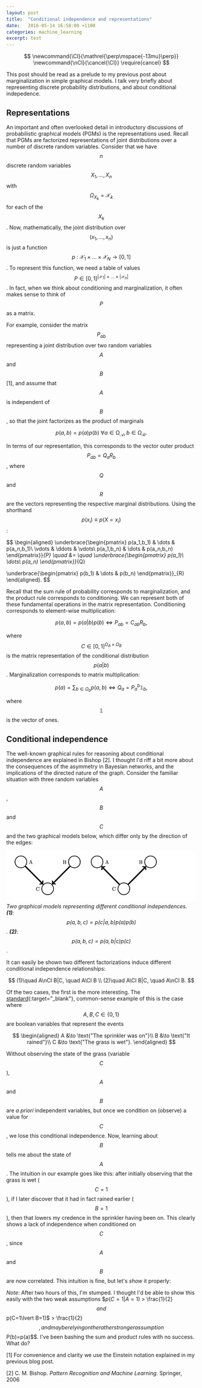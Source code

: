 ```yaml
---
layout: post
title:  "Conditional independence and representations"
date:   2016-05-14 16:58:00 +1100
categories: machine_learning
excerpt: test
---
```

$$
	\newcommand{\CI}{\mathrel{\perp\mspace{-13mu}\perp}}
	\newcommand{\nCI}{\cancel{\CI}}
	\require{cancel}
$$

This post should be read as a prelude to my previous post about marginalization in simple graphical models. I talk very briefly about representing discrete probability distributions, and about conditional indepedence.

## Representations

An important and often overlooked detail in introductory discussions of probabilistic graphical models (PGMs) is the representations used. Recall that PGMs are factorized representations of joint distributions over a number of discrete random variables. Consider that we have $$n$$ discrete random variables $$X_1,\dots,X_n$$ with $$\Omega_{X_k} = \mathcal{X}_k$$ for each of the $$X_k$$. Now, mathematically, the joint distribution over $$(x_1,\dots,x_n)$$ is just a function $$p\ :\ \mathcal{X}_1\times\dots\times\mathcal{X}_N \to [0,1]$$. To represent this function, we  need a table of values $$P\in [0,1]^{\lvert\mathcal{X}_1\rvert\times\dots\times\lvert\mathcal{X}_n\rvert}$$. In fact, when we think about conditioning and marginalization, it often makes sense to think of $$P$$ as a matrix.

For example, consider the matrix $$P_{ab}$$ representing a joint distribution over two random variables $$A$$ and $$B$$ [1], and assume that $$A$$ is independent of $$B$$, so that the joint factorizes as the product of marginals

$$
p(a,b)=p(a)p(b)\ \forall a\in\mathcal{\Omega_A},b\in\mathcal{\Omega_B}.
$$

In terms of our representation, this corresponds to the vector outer product $$P_{ab}=Q_aR_b$$, where $$Q$$ and $$R$$ are the vectors representing the respective marginal distributions. Using the shorthand $$p(x_i)\equiv p(X=x_i)$$:

$$
\begin{aligned}
\underbrace{\begin{pmatrix}
p(a_1,b_1) & \dots & p(a_n,b_1)\\
\vdots & \ddots & \vdots\\
p(a_1,b_n) & \dots & p(a_n,b_n)
\end{pmatrix}}_{P}
\quad
&=
\quad
\underbrace{\begin{pmatrix}
p(a_1)\\
\dots\\
p(a_n)
\end{pmatrix}}_{Q}

\underbrace{\begin{pmatrix}
p(b_1) & \dots & p(b_n)
\end{pmatrix}}_{R}
\end{aligned}.
$$

Recall that the sum rule of probability corresponds to marginalization, and the product rule corresponds to conditioning. We can represent both of these fundamental operations in the matrix representation. Conditioning corresponds to element-wise multiplication:

$$
p(a,b) = p(a\lvert b)p(b) \iff P_{ab} = C_{ab}R_b,
$$

where $$C\in[0,1]^{\Omega_A\times\Omega_B}$$ is the matrix representation of the conditional distribution $$p(a\lvert b)$$. Marginalization corresponds to matrix multiplication:

$$
p(a) = \sum_{b\in\Omega_b}p(a,b) \iff Q_a = P_{a}^{b}\mathbb{1}_b,
$$

where $$\mathbb{1}$$ is the vector of ones.

## Conditional independence

The well-known graphical rules for reasoning about conditional independence are explained in Bishop [2]. I thought I'd riff a bit more about the consequences of the asymmetry in Bayesian networks, and the implications of the directed nature of the graph. Consider the familiar situation with three random variables $$A$$, $$B$$ and $$C$$ and the two graphical models below, which differ only by the direction of the edges:

![](/figures/pgms.png)
*Two graphical models representing different conditional independences. **(1)**: $$p(a,b,c) = p(c|a,b)p(a)p(b)$$. **(2)**: $$p(a,b,c) = p(a,b|c)p(c)$$.*

It can easily be shown two different factorizations induce different conditional independence relationships:

$$
(1)\quad A\nCI B|C, \quad A\CI B \\
(2)\quad A\CI B|C, \quad A\nCI B.
$$

Of the two cases, the first is the more interesting. The [standard](http://lesswrong.com/lw/ev3/causal_diagrams_and_causal_models/){:target="\_blank"}, common-sense example of this is the case where $$A,B,C\in\{0,1\}$$ are boolean variables that represent the events

$$
\begin{aligned}
A &\to \text{"The sprinkler was on"}\\
B &\to \text{"It rained"}\\
C &\to \text{"The grass is wet"}.
\end{aligned}
$$

Without observing the state of the grass (variable $$C$$), $$A$$ and $$B$$ are _a priori_ independent variables, but once we condition on (observe) a value for $$C$$, we lose this conditional independence. Now, learning about $$B$$ tells me about the state of $$A$$. The intuition in our example goes like this: after initially observing that the grass is wet ($$C=1$$), if I later discover that it had in fact rained earlier ($$B=1$$), then that lowers my credence in the sprinkler having been on. This clearly shows a lack of independence when conditioned on $$C$$, since $$A$$ and $$B$$ are now correlated. This intuition is fine, but let's _show_ it properly:

_Note_: After two hours of this, I'm stumped. I thought I'd be able to show this easily with the two weak assumptions $$p(C=1\lvert A=1)$ > \frac{1}{2}$$ and $$p(C=1\lvert B=1)$ > \frac{1}{2}$$, and maybe relying on the rather stronger assumption $$P(b)=p(a)$$. I've been bashing the sum and product rules with no success. What do?

[1] For convenience and clarity we use the Einstein notation explained in my previous blog post.

[2] C. M. Bishop. _Pattern Recognition and Machine Learning_. Springer, 2006
